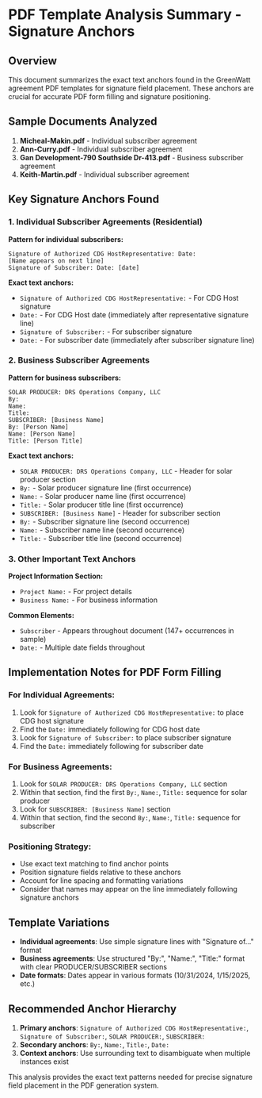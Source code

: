 # PDF Template Analysis Summary - Signature Anchors

## Overview
This document summarizes the exact text anchors found in the GreenWatt agreement PDF templates for signature field placement. These anchors are crucial for accurate PDF form filling and signature positioning.

## Sample Documents Analyzed
1. **Micheal-Makin.pdf** - Individual subscriber agreement
2. **Ann-Curry.pdf** - Individual subscriber agreement 
3. **Gan Development-790 Southside Dr-413.pdf** - Business subscriber agreement
4. **Keith-Martin.pdf** - Individual subscriber agreement

## Key Signature Anchors Found

### 1. Individual Subscriber Agreements (Residential)
**Pattern for individual subscribers:**
```
Signature of Authorized CDG HostRepresentative: Date:
[Name appears on next line]
Signature of Subscriber: Date: [date]
```

**Exact text anchors:**
- `Signature of Authorized CDG HostRepresentative:` - For CDG Host signature
- `Date:` - For CDG Host date (immediately after representative signature line)
- `Signature of Subscriber:` - For subscriber signature
- `Date:` - For subscriber date (immediately after subscriber signature line)

### 2. Business Subscriber Agreements 
**Pattern for business subscribers:**
```
SOLAR PRODUCER: DRS Operations Company, LLC
By:
Name:
Title:
SUBSCRIBER: [Business Name]
By: [Person Name]
Name: [Person Name]  
Title: [Person Title]
```

**Exact text anchors:**
- `SOLAR PRODUCER: DRS Operations Company, LLC` - Header for solar producer section
- `By:` - Solar producer signature line (first occurrence)
- `Name:` - Solar producer name line (first occurrence)
- `Title:` - Solar producer title line (first occurrence)
- `SUBSCRIBER: [Business Name]` - Header for subscriber section
- `By:` - Subscriber signature line (second occurrence)
- `Name:` - Subscriber name line (second occurrence)
- `Title:` - Subscriber title line (second occurrence)

### 3. Other Important Text Anchors

**Project Information Section:**
- `Project Name:` - For project details
- `Business Name:` - For business information

**Common Elements:**
- `Subscriber` - Appears throughout document (147+ occurrences in sample)
- `Date:` - Multiple date fields throughout

## Implementation Notes for PDF Form Filling

### For Individual Agreements:
1. Look for `Signature of Authorized CDG HostRepresentative:` to place CDG host signature
2. Find the `Date:` immediately following for CDG host date
3. Look for `Signature of Subscriber:` to place subscriber signature  
4. Find the `Date:` immediately following for subscriber date

### For Business Agreements:
1. Look for `SOLAR PRODUCER: DRS Operations Company, LLC` section
2. Within that section, find the first `By:`, `Name:`, `Title:` sequence for solar producer
3. Look for `SUBSCRIBER: [Business Name]` section
4. Within that section, find the second `By:`, `Name:`, `Title:` sequence for subscriber

### Positioning Strategy:
- Use exact text matching to find anchor points
- Position signature fields relative to these anchors
- Account for line spacing and formatting variations
- Consider that names may appear on the line immediately following signature anchors

## Template Variations
- **Individual agreements**: Use simple signature lines with "Signature of..." format
- **Business agreements**: Use structured "By:", "Name:", "Title:" format with clear PRODUCER/SUBSCRIBER sections
- **Date formats**: Dates appear in various formats (10/31/2024, 1/15/2025, etc.)

## Recommended Anchor Hierarchy
1. **Primary anchors**: `Signature of Authorized CDG HostRepresentative:`, `Signature of Subscriber:`, `SOLAR PRODUCER:`, `SUBSCRIBER:`
2. **Secondary anchors**: `By:`, `Name:`, `Title:`, `Date:`
3. **Context anchors**: Use surrounding text to disambiguate when multiple instances exist

This analysis provides the exact text patterns needed for precise signature field placement in the PDF generation system.